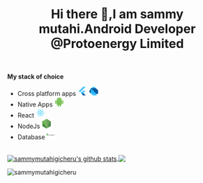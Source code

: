 
<h1 align="center">Hi there 👋,I am sammy mutahi.Android Developer @Protoenergy Limited</h1>
<br />

**My stack of choice**  

- Cross platform apps [<img alt="Sacha Arbonel's Github repositories related to Flutter" width="22px" src="https://raw.githubusercontent.com/github/explore/80688e429a7d4ef2fca1e82350fe8e3517d3494d/topics/flutter/flutter.png">](https://github.com/sammymutahigicheru?tab=repositories&q=flutter&type=public&language=) [<img alt="Sammy Mutahi's Github repositories related to Dart" width="22px" src="https://raw.githubusercontent.com/github/explore/80688e429a7d4ef2fca1e82350fe8e3517d3494d/topics/dart/dart.png">](https://github.com/sammymutahigicheru?tab=repositories&q=dart&type=public&language=)
- Native Apps [<img alt="Sammy Mutahi's Github repositories related to Android" width="22px" src="https://raw.githubusercontent.com/github/explore/80688e429a7d4ef2fca1e82350fe8e3517d3494d/topics/android/android.png">](https://github.com/sammymutahigicheru?tab=repositories&q=&language=android)
- React [<img alt="Sammy Mutahi's Github repositories related to React" width="22px" src="https://raw.githubusercontent.com/github/explore/80688e429a7d4ef2fca1e82350fe8e3517d3494d/topics/react/react.png">](https://github.com/sammymutahigicheru?tab=repositories&q=&language=react)
- NodeJs [<img alt="Sammy Mutahi's Github repositories related to Node" width="22px" src="https://raw.githubusercontent.com/github/explore/80688e429a7d4ef2fca1e82350fe8e3517d3494d/topics/nodejs/nodejs.png">](https://github.com/sammymutahigicheru?tab=repositories&q=&language=nodejs)
- Database [<img alt="Sammy Mutahi's Github repositories related to Postgresql" width="22px" src="https://raw.githubusercontent.com/github/explore/80688e429a7d4ef2fca1e82350fe8e3517d3494d/topics/mongodb/mongodb.png">](https://github.com/sammymutahigicheru?tab=repositories&q=mongodb&type=&language=nosql)

<br />

<a href="https://github.com/sammymutahigicheru/github-readme-stats">
  <img align="center" src="https://github-readme-stats.vercel.app/api?username=sammymutahigicheru&show_icons=true&theme=vue" alt="sammymutahigicheru's github stats" />
</a>
<a href="https://github.com/sammymutahigicheru/github-readme-stats">
  <!-- Change the `github-readme-stats.anuraghazra1.vercel.app` to `github-readme-stats.vercel.app`  -->
  <img align="center" src="https://github-readme-stats.vercel.app/api/top-langs/?username=sammymutahigicheru&layout=compact" />
</a>

<br />

 
<p align="left"> <img src="https://komarev.com/ghpvc/?username=sammymutahigicheru" alt="sammymutahigicheru" /> </p>

